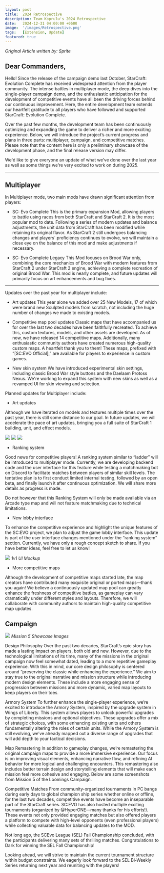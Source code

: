 ```yaml
---
layout: post
title:  2024 Retrospective
description: Team Koprulu's 2024 Retrospective
date:   2024-12-31 04:00:00 +0600
image:  '/images/Retrospective.png'
tags:   [Extension, Update]
featured: true
---
```


*Original Article written by: Sprite*

## Dear Commanders,
Hello!
Since the release of the campaign demo last October, StarCraft: Evolution Complete has received widespread attention from the player community. The intense battles in multiplayer mode, the deep dives into the single-player campaign demo, and the enthusiastic anticipation for the development of competitive events have all been the driving forces behind our continuous improvement. Here, the entire development team extends our heartfelt gratitude to all players who have followed and supported StarCraft: Evolution Complete.

Over the past few months, the development team has been continuously optimizing and expanding the game to deliver a richer and more exciting experience. Below, we will introduce the project’s current progress and plans in three parts: multiplayer, campaign, and competitive matches. Please note that the content here is only a preliminary showcase of the development phase, and the final release version may differ.

We'd like to give everyone an update of what we've done over the last year as well as some things we're very excited to work on during 2025.

***

## Multiplayer

In Multiplayer mode, two main mods have drawn significant attention from players:

- SC: Evo Complete
This is the primary expansion Mod, allowing players to battle using races from both StarCraft and StarCraft 2. It is the most popular mod to date. Following a series of modern updates and balance adjustments, the unit data from StarCraft has been modified while retaining its original flavor. As StarCraft 2 still undergoes balancing changes and players' proficiency continues to evolve, we will maintain a close eye on the balance of this mod and make adjustments if necessary.

- SC: Evo Complete Legacy
This Mod focuses on Brood War only, combining the core mechanics of Brood War with modern features from StarCraft 2 under StarCraft 2 engine, achieving a complete recreation of original Brood War. This mod is nearly complete, and future updates will primarily focus on art enhancements and bug fixes.

***

Updates over the past year for multiplayer include:

- Art updates
This year alone we added over 25 New Models, 17 of which were brand new Sculpted models from scratch, not including the huge number of changes we made to existing models.
 
- Competitive map pool updates
Classic maps that have accompanied us for over the last two decades have been faithfully recreated. To achieve this, custom textures, models, and other assets are developed. As of now, we have released 14 competitive maps. Additionally, many enthusiastic community authors have created numerous high-quality custom maps. A heartfelt thank you to them! These maps, prefixed with “[SC:EVO Official],” are available for players to experience in custom games.
 
- New skin system
We have introduced experimental skin settings, including classic Brood War style buttons and the Daelaam Protoss Nexus. We're working to expand this system with new skins as well as a revamped UI for skin viewing and selection.

Planned updates for Multiplayer include:

- Art updates

Although we have iterated on models and textures multiple times over the past year, there is still some distance to our goal. In future updates, we will accelerate the pace of art updates, bringing you a full suite of StarCraft 1 building, unit, and effect models.

![](/images/modelpreview-wipreaver.png)
![](/images/modelpreview-wipassimilator.png)
![](/images/modelpreview-wipevochamber.png)

- Ranking system

Good news for competitive players! A ranking system similar to “ladder” will be introduced to multiplayer mode. Currently, we are developing backend code and the user interface for this feature while testing a matchmaking bot on Discord to facilitate matches between players of similar skill levels. The tentative plan is to first conduct limited internal testing, followed by an open beta, and finally launch it after continuous optimization. We will share more details as progress is made.

Do not however that this Ranking System will only be made available via an Arcade type map and will not feature matchmaking due to technical limitations.

- New lobby interface

To enhance the competitive experience and highlight the unique features of the SC:EVO project, we plan to adjust the game lobby interface. This update is part of the user interface changes mentioned under the “ranking system” section. Currently, we have only a rough concept sketch to share. If you have better ideas, feel free to let us know!

![](/images/LadderMockup.png)
*1v1 UI Mockup*
 
- More competitive maps

Although the development of competitive maps started late, the map creators have contributed many exquisite original or ported maps—thank you again! We believe a continuously updated map pool can greatly enhance the freshness of competitive battles, as gameplay can vary dramatically under different styles and layouts. Therefore, we will collaborate with community authors to maintain high-quality competitive map updates.


## Campaign 

![](/images/Mission5Showcase.png)
*Mission 5 Showcase Images*

Design Philosophy
Over the past two decades, StarCraft’s epic story has made a lasting impact on players, both old and new. However, due to the technological limitations of its time, many of the missions in the original campaign now feel somewhat dated, leading to a more repetitive gameplay experience. With this in mind, our core design philosophy is centered around “preserving the classic while enhancing the experience.” We aim to stay true to the original narrative and mission structure while introducing modern design elements. These include a more engaging sense of progression between missions and more dynamic, varied map layouts to keep players on their toes.

Armory System 
To further enhance the single-player experience, we’re excited to introduce the Armory System, inspired by the upgrade system in Wings of Liberty. This system allows players to unlock powerful upgrades by completing missions and optional objectives. These upgrades offer a mix of strategic choices, with some enhancing existing units and others fundamentally altering the roles of certain units. While the Armory System is still evolving, we’ve already mapped out a diverse range of upgrades that will add depth to your tactical decisions.

Map Remastering 
In addition to gameplay changes, we’re remastering the original campaign maps to provide a more immersive experience. Our focus is on improving visual elements, enhancing narrative flow, and refining AI behavior for more logical and challenging encounters. This remastering also includes better terrain design and storytelling elements that will make each mission feel more cohesive and engaging. Below are some screenshots from Mission 5 of the Loomings Campaign.

Competitive Matches
From community-organized tournaments in PC bangs during early days to global champion ship series whether online or offline, for the last two decades, competitive events have become an inseparable part of the StarCraft series. SC:EVO has also hosted multiple exciting tournaments (organized by @HyperONE—many thanks for his efforts!). These events not only provided engaging matches but also offered players a platform to compete with high-level opponents (even professional players) while collecting valuable data for balancing updates to the MOD.

Not long ago, the SCEvo League (SEL) Fall Championship concluded, with the participants delivering many sets of thrilling matches. Congratulations to Dark for winning the SEL Fall Championship!

Looking ahead, we will strive to maintain the current tournament structure within budget constraints. We eagerly look forward to the SEL Bi-Weekly Series returning next year and reuniting with the players!